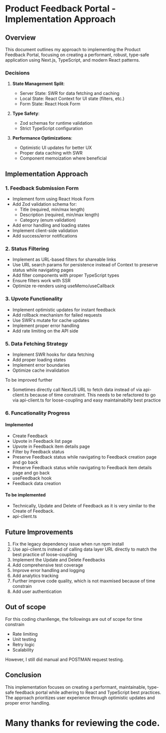 # Product Feedback Portal - Implementation Approach

## Overview

This document outlines my approach to implementing the Product Feedback Portal, focusing on creating a performant, robust, type-safe application using Next.js, TypeScript, and modern React patterns.

### Decisions

1. **State Management Split**:

   - Server State: SWR for data fetching and caching
   - Local State: React Context for UI state (filters, etc.)
   - Form State: React Hook Form

2. **Type Safety**:

   - Zod schemas for runtime validation
   - Strict TypeScript configuration

3. **Performance Optimizations**:
   - Optimistic UI updates for better UX
   - Proper data caching with SWR
   - Component memoization where beneficial

## Implementation Approach

### 1. Feedback Submission Form

- Implement form using React Hook Form
- Add Zod validation schema for:
  - Title (required, min/max length)
  - Description (required, min/max length)
  - Category (enum validation)
- Add error handling and loading states
- Implement client-side validation
- Add success/error notifications

### 2. Status Filtering

- Implement as URL-based filters for shareable links
- Use URL search params for persistence instead of Context to preserve status while navigating pages
- Add filter components with proper TypeScript types
- Ensure filters work with SSR
- Optimize re-renders using useMemo/useCallback

### 3. Upvote Functionality

- Implement optimistic updates for instant feedback
- Add rollback mechanism for failed requests
- Use SWR's mutate for cache updates
- Implement proper error handling
- Add rate limiting on the API side

### 5. Data Fetching Strategy

- Implement SWR hooks for data fetching
- Add proper loading states
- Implement error boundaries
- Optimize cache invalidation

To be improved further

- Sometimes directly call NextJS URL to fetch data instead of via api-client.ts because of time constraint. This needs to be refactored to go via api-client.ts for loose-coupling and easy maintainabilty best practice

### 6. Funcationality Progress

#### Implemented

- Create Feedback
- Upvote in Feedback list page
- Upvote in Feedback item details page
- Filter by Feedback status
- Preserve Feedback status while navigating to Feedback creation page and go back
- Preserve Feedback status while navigating to Feedback item details page and go back
- useFeedback hook
- Feedback data creation

#### To be implemented

- Technically, Update and Delete of Feedback as it is very similar to the Create of Feedback.
- api-client.ts

## Future Improvements

1. Fix the legacy dependency issue when run npm install
2. Use api-client.ts instead of calling data layer URL directly to match the best practice of loose-coupling
3. Implement the Update and Delete Feedbacks
4. Add comprehensive test coverage
5. Improve error handling and logging
6. Add analytics tracking
7. Further improve code quality, which is not maxmised because of time constrain
8. Add user authentication

## Out of scope

For this coding chanllenge, the followings are out of scope for time constrain

- Rate limiting
- Unit testing
- Retry logic
- Scalability

However, I still did manual and POSTMAN request testing.

## Conclusion

This implementation focuses on creating a performant, maintainable, type-safe feedback portal while adhering to React and TypeScript best practices. The approach prioritizes user experience through optimistic updates and proper error handling.

# Many thanks for reviewing the code.
